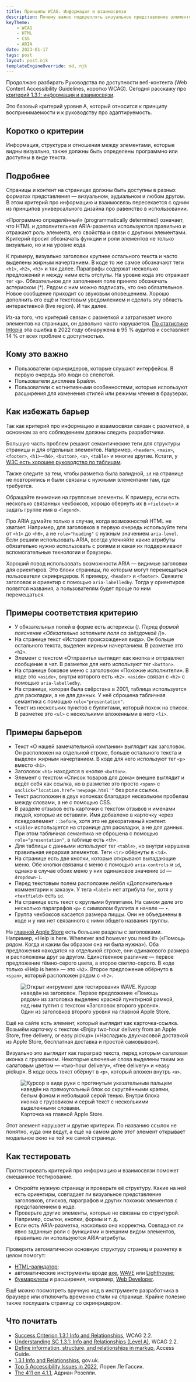 ```yaml
---
title: Принципы WCAG. Информация и взаимосвязи
description: Почему важно подкреплять визуальное представление элементов правильной разметкой.
keyTheme:
    - WCAG
    - HTML
    - CSS
    - ARIA
date: 2023-01-17
tags: post
layout: post.njk
templateEngineOverride: md, njk
---
```

Продолжаю разбирать Руководства по доступности веб-контента (Web Content Accessibility Guidelines, коротко WCAG). Сегодня расскажу про [критерий 1.3.1: информация и взаимосвязи](https://www.w3.org/TR/WCAG22/#info-and-relationships).

Это базовый критерий уровня A, который относится к принципу воспринимаемости и к руководству про адаптируемость.

## Коротко о критерии

Информация, структура и отношения между элементами, которые видны визуально, также должны быть определены программно или доступны в виде текста.

## Подробнее

Страницы и контент на страницах должны быть доступны в разных форматах представления — визуальном, аудиальном и любом другом. В этом критерий про информацию и взаимосвязь пересекается с одним из принципов универсального дизайна про равенство в использовании.

«Программно определённый» (programmatically determined) означает, что HTML и дополнительная ARIA-разметка используются правильно и отражают роль элемента, его свойства и связи с другими элементами. Критерий просит обозначать функции и роли элементов не только визуально, но и на уровне кода.

К примеру, визуально заголовки крупнее остального текста и часто выделены жирным начертанием. В коде то же самое обозначают теги `<h1>`, `<h2>`, `<h3>` и так далее. Параграфы содержат несколько предложений и между ними есть отступы. На уровне кода это отражает тег `<p>`. Обязательное для заполнения поле принято обозначать астериском (*). Рядом с ним можно подписать, что оно обязательное. Новое сообщение приходит со звуковым оповещением. Хорошо дополнить его ещё и текстовым уведомлением и сделать эту область интерактивной (live region). И так далее.

Из-за того, что критерий связан с разметкой и затрагивает много элементов на страницах, он довольно часто нарушается. [По статистике Intopia](https://intopia.digital/articles/top-5-critical-accessibility-issues-in-2022/) эта ошибка в 2022 году обнаружена в 95 % аудитов и составляет 14 % от всех проблем с доступностью.

## Кому это важно

- Пользователи скринридеров, которые слушают интерфейсы. В первую очередь это люди со слепотой.
- Пользователи дисплеев Брайля.
- Пользователи с когнитивными особенностями, которые используют расширения для изменения стилей или режимы чтения в браузерах.

## Как избежать барьер

Так как критерий про информацию и взаимосвязи связан с разметкой, в основном за его соблюдением должны следить разработчики.

Большую часть проблем решают семантические теги для структуры страницы и для отдельных элементов. Например, `<header>`, `<main>`, `<footer>`, `<h1>`–`<h6>`, `<button>`, `<a>`, `<table>` и многие другие. Кстати, у [W3C есть хорошее руководство по таблицам](https://www.w3.org/WAI/tutorials/tables/).

Также следите за тем, чтобы разметка была валидной, `id` на странице не повторялись и были связаны с нужными элементами там, где требуется.

Обращайте внимание на групповые элементы. К примеру, если есть несколько связанных чекбоксов, хорошо обернуть их в `<fieldset>` и задать группе имя в `<legend>`.

Про ARIA думайте только в случае, когда возможностей HTML не хватает. Например, для заголовков в первую очередь используйте теги от `<h1>` до `<h6>`, а не `role="heading"` с нужным значением `aria-level`. Если решили использовать ARIA, всегда уточняйте какие атрибуты обязательно нужно использовать с ролями и какая их поддерживают вспомогательные технологии и браузеры.

Хороший повод использовать возможности ARIA — видимые заголовки для ориентиров. Это блоки страницы, по которым могут перемещаться пользователи скринридеров. К примеру, `<header>` и `<footer>`. Свяжите заголовок и ориентир с помощью `aria-labelledby`. Тогда у ориентиров появятся названия, а пользователям будет проще по ним перемещаться.

## Примеры соответствия критерию

- У обязательных полей в форме есть астериксы (*). Перед формой пояснение «Обязательно заполните поля со звёздочкой (*)».
- На странице текст «История происхождения вида». Он больше остального текста, выделен жирным начертанием. В разметке это `<h2>`.
- Элемент с текстом «Отправить» выглядит как кнопка и отправляет сообщение в чат. В разметке для него используют тег `<button>`.
- На странице боковое меню с заголовком «Похожие исполнители». В коде это `<aside>`, внутри которого есть `<h2>`. `<aside>` связан с `<h2>` с помощью `aria-labelledby`.
- На странице, которая была свёрстана в 2001, таблица используется для раскладки, а не для данных. У неё сброшена табличная семантика с помощью `role="presentation"`.
- Текст из нескольких пунктов с буллитами, который похож на список. В разметке это `<ul>` с несколькими вложенными в него `<li>`.

## Примеры барьеров

- Текст «О нашей замечательной компании» выглядит как заголовок. Он расположен на отдельной строке, больше остального текста и выделен жирным начертанием. В коде для него используют тег `<p>` вместо `<h1>`.
- Заголовок `<h1>` находится в кнопке `<button>`.
- Элемент с текстом «Список товаров для дома» внешне выглядит и ведёт себя как ссылка, но в разметке это просто `<span>` с `onclick="location.href='newpage.html'"` без роли ссылки.
- Текст расположен в двух колонках благодаря нескольким пробелам между словами, а не с помощью CSS.
- В разделе отзывов есть карточки с текстом отзывов и именами людей, которые их оставили. Имя добавлено в карточку через псевдоэлемент `::before`, хотя это не декоративный контент.
- `<table>` используется на странице для раскладки, а не для данных. При этом табличная семантика не сброшена с помощью `role="presentation"`, в таблице есть `<th>`.
- Для таблицы с данными используют тег `<table>`, но внутри нарушена правильная иерархия элементов. Теги `<tr>` обёрнуты в `<td>`.
- На странице есть двe кнопки, которые открывают выпадающие меню. Обе кнопки связаны с меню с помощью `aria-controls` и `id`, однако в случае обоих меню у них одинаковое значение `id` — `dropdown-1`.
- Перед текстовым полем расположен лейбл «Дополнительные комментарии к заказу». У тега `<label>` нет атрибута `for`, хотя у `<textfield>` есть `id`.
- На странице есть текст с круглыми буллитами. На самом деле это несколько параграфов `<p>` с символом буллита в начале — `∙`.
- Группа чекбоксов касается размера пиццы. Они не объединены в коде и у них нет связанного с ними общего названия группы.

На [главной Apple Store](https://www.apple.com/store) есть большие разделы с заголовками. Например, «Help is here. Whenever and however you need it» («Помощь рядом. Когда и каким бы образом она ни была нужна»). Оба предложения находятся на отдельной строке, они одинакового размера и расположены друг за другом. Единственное различие — первое предложение тёмно-серого цвета, а второе светло-серого. В коде только «Help is here» — это `<h2>`. Второе предложение обёрнуто в `<span>`, который расположен рядом с `<h2>`.

<figure>
	<img src="images/apple-store-heading.png" alt="Открыт интрумент для тестирования WAVE. Курсор наведён на заголовок. Первое предложение «Помощь рядом» из заголовка выделено красной пунктирной рамкой, над ним тултип с текстом «Заголовок второго уровня».">
	<figcaption>Один из заголовков второго уровня на главной Apple Store.</figcaption>
</figure>

Ещё на сайте есть элемент, который выглядит как карточка-ссылка. Возьмём карточку с текстом «Enjoy two-hour delivery from an Apple Store, free delivery, or easy pickup» («Насладись двухчасовой доставкой из Apple Store, бесплатная доставка и простой самовывоз»).

Визуально это выглядит как параграф текста, перед которым салатовая иконка с грузовиком. Некоторые ключевые слова выделены таким же салатовым цветом — «two-hour delivery», «free delivery» и «easy pickup». В коде весь текст обёрнут в `<p>`, который вложен внутрь `<a>`.

<figure>
	<img src="images/apple-store-link.png" alt="Курсор в виде руки с протянутым указательным пальцем наведён на прямоугольный блок со скруглёнными краями, белым фоном и небольшой серой тенью. Внутри блока иконка с грузовиком и серый текст с несколькими выделенными словами.">
	<figcaption>Карточка на главной Apple Store.</figcaption>
</figure>

Этот элемент нарушает и другие критерии. По названию ссылок не понятно, куда они ведут, а ещё на самом деле этот элемент открывает модальное окно на той же самой странице.

## Как тестировать

Протестировать критерий про информацию и взаимосвязи поможет смешанное тестирование.

- Откройте нужную страницу и проверьте её структуру. Какие на ней есть ориентиры, совпадает ли визуальное представление заголовков, списков, параграфов и других похожих элементов с представлением в коде.
- Проверьте другие элементы, которые не связаны со структурой. Например, ссылки, кнопки, формы и т. д.
- Если есть ARIA-разметка, насколько она корректна. Совпадают ли явно заданные роли с функциями и внешним видом элементов, правильно ли используются ARIA-атрибуты.

Проверить автоматически основную структуру страниц и разметку в целом помогут:

- [HTML-валидатор](https://validator.w3.org);
- автоматические инструменты вроде [axe](https://www.deque.com/axe/), [WAVE](https://wave.webaim.org) или [Lighthouse](https://developer.chrome.com/docs/lighthouse/accessibility/);
- [букмарклеты](https://accessibility-bookmarklets.org/install.html) и расширения, например, [Web Developer](https://chrispederick.com/work/web-developer/).

Ещё можно посмотреть вручную код в инструменте разработчика в браузере или отключить временно стили на странице. Крайне полезно также послушать страницу со скринридером.

## Что почитать

- [Success Criterion 1.3.1 Info and Relationships](https://www.w3.org/TR/WCAG22/#info-and-relationships), WCAG 2.2.
- [Understanding SC 1.3.1: Info and Relationships (Level A)](https://www.w3.org/WAI/WCAG22/Understanding/info-and-relationships.html), WCAG 2.2.
- [Define information, structure, and relationships in markup](https://www.accessguide.io/guide/info-structure-relationships), Access Guide.
- [1.3.1 Info and Relationships](https://github.com/alphagov/wcag-primer/wiki/1.3.1), gov.uk.
- [Top 5 Accessibility Issues in 2022](https://intopia.digital/articles/top-5-critical-accessibility-issues-in-2022/), Лорен Ле Гассик.
- [The 411 on 4.1.1](https://adrianroselli.com/2022/12/the-411-on-4-1-1.html), Адриан Розелли.
